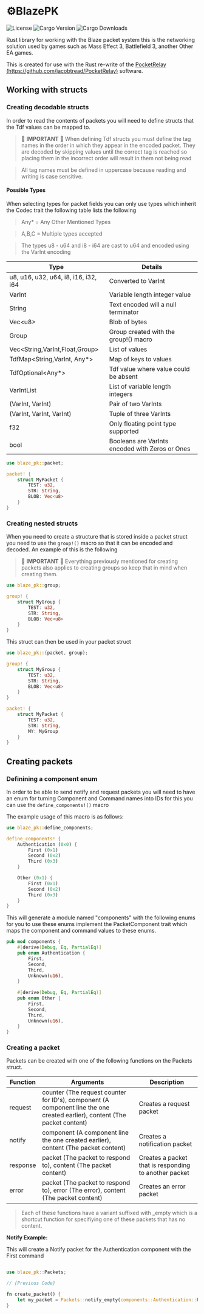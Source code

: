 # ⚙️BlazePK

![License](https://img.shields.io/github/license/jacobtread/BlazePk-rs?style=for-the-badge)
![Cargo Version](https://img.shields.io/crates/v/blaze-pk?style=for-the-badge)
![Cargo Downloads](https://img.shields.io/crates/d/blaze-pk?style=for-the-badge)

Rust library for working with the Blaze packet system this is the networking solution used by games such as
Mass Effect 3, Battlefield 3, another Other EA games. 

This is created for use with the Rust re-write of the [PocketRelay (https://github.com/jacobtread/PocketRelay)](https://github.com/jacobtread/PocketRelay) 
software.

## Working with structs

### Creating decodable structs
In order to read the contents of packets you will need to define structs that 
the Tdf values can be mapped to.

> 🚩 **IMPORTANT** 🚩 When defining Tdf structs you must define the tag names in the 
> order in which they appear in the encoded packet. They are decoded by skipping
> values until the correct tag is reached so placing them in the incorrect order
> will result in them not being read

> All tag names must be defined in uppercase because reading and writing is case 
> sensitive.

#### Possible Types

When selecting types for packet fields you can only use types which inherit the Codec trait
the following table lists the following

> Any* = Any Other Mentioned Types

> A,B,C = Multiple types accepted

> The types u8 - u64 and i8 - i64 are cast to u64 and encoded using the VarInt encoding


| Type                                 | Details                                         |
|--------------------------------------|-------------------------------------------------|
| u8, u16, u32, u64, i8, i16, i32, i64 | Converted to VarInt                             |
| VarInt                               | Variable length integer value                   |
| String                               | Text encoded will a null terminator             |
| Vec\<u8>                             | Blob of bytes                                   |
| Group                                | Group created with the group!() macro           |
| Vec<String,VarInt,Float,Group>       | List of values                                  |
| TdfMap<String,VarInt, Any*>          | Map of keys to values                           |
| TdfOptional<Any*>                    | Tdf value where value could be absent           |
| VarIntList                           | List of variable length integers                |
| (VarInt, VarInt)                     | Pair of two VarInts                             |
| (VarInt, VarInt, VarInt)             | Tuple of three VarInts                          |
| f32                                  | Only floating point type supported              |
| bool                                 | Booleans are VarInts encoded with Zeros or Ones |


```rust
use blaze_pk::packet;

packet! {
    struct MyPacket {
        TEST: u32,
        STR: String,
        BLOB: Vec<u8>
    }
}
```

### Creating nested structs

When you need to create a structure that is stored inside a packet struct you
need to use the `group!()` macro so that it can be encoded and decoded. An example
of this is the following

> 🚩 **IMPORTANT** 🚩 Everything previously mentioned for creating packets also applies to creating
> groups so keep that in mind when creating them.

```rust
use blaze_pk::group;

group! {
    struct MyGroup {
        TEST: u32,
        STR: String,
        BLOB: Vec<u8>
    }
}

```

This struct can then be used in your packet struct


```rust
use blaze_pk::{packet, group};

group! {
    struct MyGroup {
        TEST: u32,
        STR: String,
        BLOB: Vec<u8>
    }
}

packet! {
    struct MyPacket {
        TEST: u32,
        STR: String,
        MY: MyGroup
    }
}
```

## Creating packets

### Definining a component enum
In order to be able to send notify and request packets you will need to have an
enum for turning Component and Command names into IDs for this you can use the
`define_components!()` macro

The example usage of this macro is as follows:

```rust
use blaze_pk::define_components;

define_components! {
    Authentication (0x0) {
        First (0x1)
        Second (0x2)
        Third (0x3)
    }

    Other (0x1) {
        First (0x1)
        Second (0x2)
        Third (0x3)
    }
}
```

This will generate a module named "components" with the following enums for you to use
these enums implement the PacketComponent trait which maps the component and command
values to these enums.

```rust
pub mod components {
    #[derive(Debug, Eq, PartialEq)]
    pub enum Authentication {
        First,
        Second,
        Third,
        Unknown(u16),
    }
    
    #[derive(Debug, Eq, PartialEq)]
    pub enum Other {
        First,
        Second,
        Third,
        Unknown(u16),
    }
}
```

### Creating a packet

Packets can be created with one of the following functions on the Packets struct. 

| Function | Arguments                                                                                                                  | Description                                           |
|----------|----------------------------------------------------------------------------------------------------------------------------|-------------------------------------------------------|
| request  | counter (The request counter for ID's), component (A component line the one created earlier), content (The packet content) | Creates a request packet                              |
| notify   | component (A component line the one created earlier), content (The packet content)                                         | Creates a notification packet                         |
| response | packet (The packet to respond to), content (The packet content)                                                            | Creates a packet that is responding to another packet |
| error    | packet (The packet to respond to), error (The error), content (The packet content)                                         | Creates an error packet                               |

> Each of these functions have a variant suffixed with _empty which is a shortcut function 
> for specifiying one of these packets that has no content.

**Notify Example:**

This will create a Notify packet for the Authentication component with the First command

```rust

use blaze_pk::Packets;

// {Previous Code}

fn create_packet() {
    let my_packet = Packets::notify_empty(components::Authentication::First);
}
```
